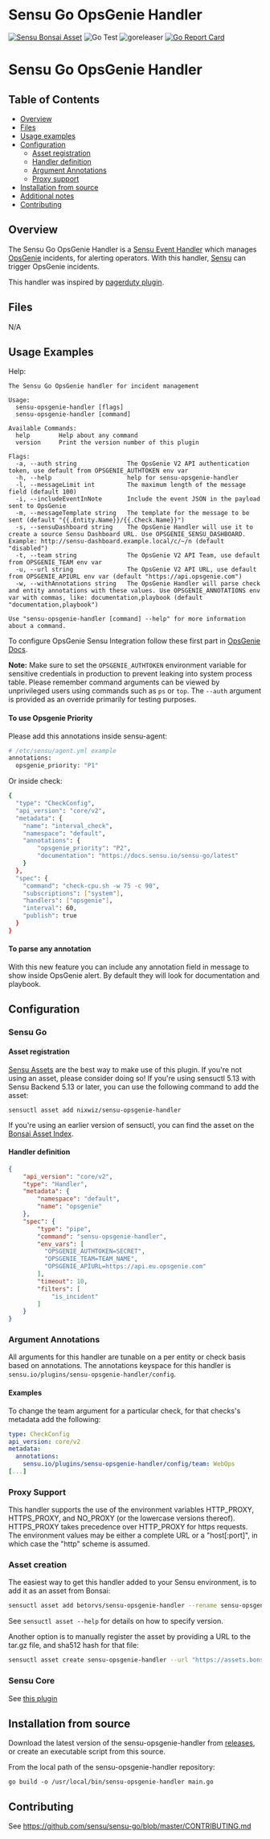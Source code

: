 # Sensu Go OpsGenie Handler
[![Sensu Bonsai Asset](https://img.shields.io/badge/Bonsai-Download%20Me-brightgreen.svg?colorB=89C967&logo=sensu)](https://bonsai.sensu.io/assets/nixwiz/sensu-opsgenie-handler)
![Go Test](https://github.com/nixwiz/sensu-opsgenie-handler/workflows/Go%20Test/badge.svg)
![goreleaser](https://github.com/nixwiz/sensu-opsgenie-handler/workflows/goreleaser/badge.svg)
[![Go Report Card](https://goreportcard.com/badge/github.com/nixwiz/sensu-opsgenie-handler)](https://goreportcard.com/report/github.com/nixwiz/sensu-opsgenie-handler)

# Sensu Go OpsGenie Handler

## Table of Contents
- [Overview](#overview)
- [Files](#files)
- [Usage examples](#usage-examples)
- [Configuration](#configuration)
  - [Asset registration](#asset-registration)
  - [Handler definition](#handler-definition)
  - [Argument Annotations](#argument-annotations)
  - [Proxy support](#proxy-support)
- [Installation from source](#installation-from-source)
- [Additional notes](#additional-notes)
- [Contributing](#contributing)

## Overview

The Sensu Go OpsGenie Handler is a [Sensu Event Handler][3] which manages
[OpsGenie][2] incidents, for alerting operators. With this handler,
[Sensu][1] can trigger OpsGenie incidents.

This handler was inspired by [pagerduty plugin][6].

## Files

N/A

## Usage Examples

Help:
```
The Sensu Go OpsGenie handler for incident management

Usage:
  sensu-opsgenie-handler [flags]
  sensu-opsgenie-handler [command]

Available Commands:
  help        Help about any command
  version     Print the version number of this plugin

Flags:
  -a, --auth string              The OpsGenie V2 API authentication token, use default from OPSGENIE_AUTHTOKEN env var
  -h, --help                     help for sensu-opsgenie-handler
  -l, --messageLimit int         The maximum length of the message field (default 100)
  -i, --includeEventInNote       Include the event JSON in the payload sent to OpsGenie
  -m, --messageTemplate string   The template for the message to be sent (default "{{.Entity.Name}}/{{.Check.Name}}")
  -s, --sensuDashboard string    The OpsGenie Handler will use it to create a source Sensu Dashboard URL. Use OPSGENIE_SENSU_DASHBOARD. Example: http://sensu-dashboard.example.local/c/~/n (default "disabled")
  -t, --team string              The OpsGenie V2 API Team, use default from OPSGENIE_TEAM env var
  -u, --url string               The OpsGenie V2 API URL, use default from OPSGENIE_APIURL env var (default "https://api.opsgenie.com")
  -w, --withAnnotations string   The OpsGenie Handler will parse check and entity annotations with these values. Use OPSGENIE_ANNOTATIONS env var with commas, like: documentation,playbook (default "documentation,playbook")

Use "sensu-opsgenie-handler [command] --help" for more information about a command.

```

To configure OpsGenie Sensu Integration follow these first part in [OpsGenie Docs][5].

**Note:** Make sure to set the `OPSGENIE_AUTHTOKEN` environment variable for sensitive credentials in production to prevent leaking into system process table. Please remember command arguments can be viewed by unprivileged users using commands such as `ps` or `top`. The `--auth` argument is provided as an override primarily for testing purposes. 

#### To use Opsgenie Priority

Please add this annotations inside sensu-agent:
```sh
# /etc/sensu/agent.yml example
annotations:
  opsgenie_priority: "P1"
```

Or inside check:
```sh
{
  "type": "CheckConfig",
  "api_version": "core/v2",
  "metadata": {
    "name": "interval_check",
    "namespace": "default",
    "annotations": {
        "opsgenie_priority": "P2",
        "documentation": "https://docs.sensu.io/sensu-go/latest"
    }
  },
  "spec": {
    "command": "check-cpu.sh -w 75 -c 90",
    "subscriptions": ["system"],
    "handlers": ["opsgenie"],
    "interval": 60,
    "publish": true
  }
}
```

#### To parse any annotation

With this new feature you can include any annotation field in message to show inside OpsGenie alert. By default they will look for documentation and playbook. 

## Configuration
### Sensu Go
#### Asset registration

[Sensu Assets][7] are the best way to make use of this plugin. If you're not using an asset, please
consider doing so! If you're using sensuctl 5.13 with Sensu Backend 5.13 or later, you can use the
following command to add the asset:

```
sensuctl asset add nixwiz/sensu-opsgenie-handler
```

If you're using an earlier version of sensuctl, you can find the asset on the [Bonsai Asset Index][8].


#### Handler definition

```json
{
    "api_version": "core/v2",
    "type": "Handler",
    "metadata": {
        "namespace": "default",
        "name": "opsgenie"
    },
    "spec": {
        "type": "pipe",
        "command": "sensu-opsgenie-handler",
        "env_vars": [
          "OPSGENIE_AUTHTOKEN=SECRET",
          "OPSGENIE_TEAM=TEAM_NAME",
          "OPSGENIE_APIURL=https://api.eu.opsgenie.com"
        ],
        "timeout": 10,
        "filters": [
            "is_incident"
        ]
    }
}
```

### Argument Annotations

All arguments for this handler are tunable on a per entity or check basis based on annotations.  The
annotations keyspace for this handler is `sensu.io/plugins/sensu-opsgenie-handler/config`.

#### Examples

To change the team argument for a particular check, for that checks's metadata add the following:

```yml
type: CheckConfig
api_version: core/v2
metadata:
  annotations:
    sensu.io/plugins/sensu-opsgenie-handler/config/team: WebOps
[...]
```

### Proxy Support

This handler supports the use of the environment variables HTTP_PROXY,
HTTPS_PROXY, and NO_PROXY (or the lowercase versions thereof). HTTPS_PROXY takes
precedence over HTTP_PROXY for https requests.  The environment values may be
either a complete URL or a "host[:port]", in which case the "http" scheme is assumed.

### Asset creation

The easiest way to get this handler added to your Sensu environment, is to add it as an asset from Bonsai:

```sh
sensuctl asset add betorvs/sensu-opsgenie-handler --rename sensu-opsgenie-handler
```

See `sensuctl asset --help` for details on how to specify version.

Another option is to manually register the asset by providing a URL to the tar.gz file, and sha512 hash for that file: 

```sh
sensuctl asset create sensu-opsgenie-handler --url "https://assets.bonsai.sensu.io/fba8c41f2b5bc817f8fb201144627042a3e31ee3/sensu-opsgenie-handler_0.0.4_linux_amd64.tar.gz" --sha512 "5eda4b31371fae83860604dedbf8527d0d6919bfae8e4f5b33f71bd314f6d706ef80356b14f11d7d2f86923df722338a3d11b84fa1e35323959120b46b738487"
```

### Sensu Core

See [this plugin][9]

## Installation from source

Download the latest version of the sensu-opsgenie-handler from [releases][4],
or create an executable script from this source.

From the local path of the sensu-opsgenie-handler repository:
```
go build -o /usr/local/bin/sensu-opsgenie-handler main.go
```

## Contributing

See https://github.com/sensu/sensu-go/blob/master/CONTRIBUTING.md

[1]: https://github.com/sensu/sensu-go
[2]: https://www.opsgenie.com/ 
[3]: https://docs.sensu.io/sensu-go/5.0/reference/handlers/#how-do-sensu-handlers-work
[4]: https://github.com/betorvs/sensu-opsgenie-handler/releases
[5]: https://docs.opsgenie.com/docs/sensu-integration#section-add-sensu-integration-in-opsgenie
[6]: https://github.com/sensu/sensu-pagerduty-handler
[7]: https://docs.sensu.io/sensu-go/latest/reference/assets/
[8]: https://bonsai.sensu.io/
[9]: https://github.com/sensu-plugins/sensu-plugins-opsgenie
